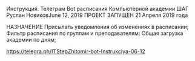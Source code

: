 Инструкция. Телеграм Bot расписания Компьютерной академии ШАГ
Руслан НовиковJune 12, 2019
ПРОЕКТ ЗАПУЩЕН
21 Апреля 2019 года

НАЗНАЧЕНИЕ
Присылать уведомления об изменениях в расписании;
Фильтр расписания по группам и преподавателям;
Общая загрузка академии по дням;

https://telegra.ph/ITStepZhitomir-bot-Instrukciya-06-12
